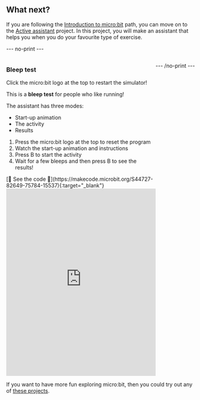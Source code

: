 ## What next?

If you are following the [Introduction to micro:bit](https://projects.raspberrypi.org/en/raspberrypi/microbit-intro) path, you can move on to the [Active assistant](https://projects.raspberrypi.org/en/projects/active-assistant) project. In this project, you will make an assistant that helps you when you do your favourite type of exercise.

\--- no-print ---

<div style="display: flex; flex-wrap: wrap">
<div style="flex-basis: 200px; flex-grow: 1">  

### Bleep test

Click the micro:bit logo at the top to restart the simulator!

This is a **bleep test** for people who like running!

The assistant has three modes:

- Start-up animation
- The activity
- Results

1. Press the micro:bit logo at the top to reset the program
2. Watch the start-up animation and instructions
3. Press B to start the activity
4. Wait for a few bleeps and then press B to see the results!


<div>
[👀 See the code 👀](https://makecode.microbit.org/S44727-82649-75784-15537){:target="_blank"}
<div style="position:relative;height:0;padding-bottom:125%;overflow:hidden;"><iframe style="position:absolute;top:0;left:0;width:100%;height:100%;" src="https://makecode.microbit.org/---run?id=S44727-82649-75784-15537" allowfullscreen="allowfullscreen" sandbox="allow-popups allow-forms allow-scripts allow-same-origin" frameborder="0"></iframe></div></div>

</div>

\--- /no-print ---

If you want to have more fun exploring micro:bit, then you could try out any of [these projects](https://projects.raspberrypi.org/en/projects?hardware%5B%5D=microbit).
